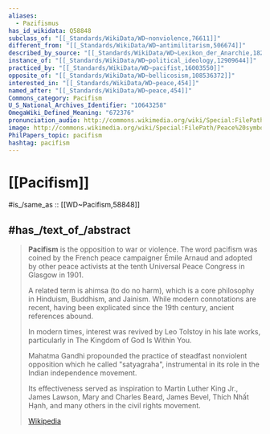 ```yaml
---
aliases:
  - Pazifismus
has_id_wikidata: Q58848
subclass_of: "[[_Standards/WikiData/WD~nonviolence,76611]]"
different_from: "[[_Standards/WikiData/WD~antimilitarism,506674]]"
described_by_source: "[[_Standards/WikiData/WD~Lexikon_der_Anarchie,1822290]]"
instance_of: "[[_Standards/WikiData/WD~political_ideology,12909644]]"
practiced_by: "[[_Standards/WikiData/WD~pacifist,16003550]]"
opposite_of: "[[_Standards/WikiData/WD~bellicosism,108536372]]"
interested_in: "[[_Standards/WikiData/WD~peace,454]]"
named_after: "[[_Standards/WikiData/WD~peace,454]]"
Commons_category: Pacifism
U_S_National_Archives_Identifier: "10643258"
OmegaWiki_Defined_Meaning: "672376"
pronunciation_audio: http://commons.wikimedia.org/wiki/Special:FilePath/LL-Q1571%20%28mar%29-Neelima64-%E0%A4%B6%E0%A4%BE%E0%A4%82%E0%A4%A4%E0%A5%80%E0%A4%B5%E0%A4%BE%E0%A4%A6.wav
image: http://commons.wikimedia.org/wiki/Special:FilePath/Peace%20symbol%20%28bold%29.svg
PhilPapers_topic: pacifism
hashtag: pacifism
---
```


# [[Pacifism]] 

#is_/same_as :: [[WD~Pacifism,58848]] 

## #has_/text_of_/abstract 

> **Pacifism** is the opposition to war or violence. 
> The word pacifism was coined by the French peace campaigner Émile Arnaud 
> and adopted by other peace activists at the tenth Universal Peace Congress in Glasgow in 1901. 
> 
> A related term is ahimsa (to do no harm), 
> which is a core philosophy in Hinduism, Buddhism, and Jainism. 
> While modern connotations are recent, having been explicated since the 19th century, 
> ancient references abound.
>
> In modern times, interest was revived by Leo Tolstoy in his late works, 
> particularly in The Kingdom of God Is Within You. 
> 
> Mahatma Gandhi propounded the practice of steadfast nonviolent opposition 
> which he called "satyagraha", instrumental in its role in the Indian independence movement. 
> 
> Its effectiveness served as inspiration to Martin Luther King Jr., James Lawson, Mary and Charles Beard, James Bevel, Thích Nhất Hạnh, and many others in the civil rights movement.
>
> [Wikipedia](https://en.wikipedia.org/wiki/Pacifism) 

